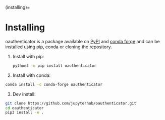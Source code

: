 (installing)=

# Installing

oauthenticator is a package available on [PyPI](https://pypi.org/project/oauthenticator/) and
[conda forge](https://conda-forge.org/) and can be installed using pip, conda or cloning the repository.

1. Install with pip:

   ```bash
   python3 -m pip install oauthenticator
   ```

2. Install with conda:

```bash
conda install -c conda-forge oauthenticator 
```

3. Dev install:

```bash
git clone https://github.com/jupyterhub/oauthenticator.git
cd oauthenticator
pip3 install -e .
```
